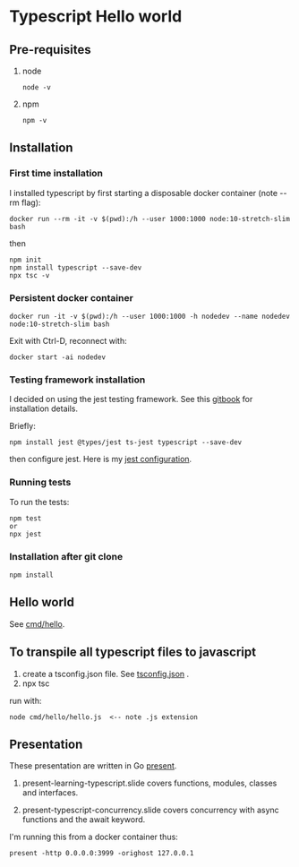 # Typescript Hello world

## Pre-requisites
1. node  
   ```
   node -v
   ```
1. npm  
   ```
   npm -v
   ```

## Installation

### First time installation
I installed typescript by first starting a disposable docker container (note --rm flag):
```
docker run --rm -it -v $(pwd):/h --user 1000:1000 node:10-stretch-slim bash
```
then
```
npm init
npm install typescript --save-dev
npx tsc -v
```
### Persistent docker container
```
docker run -it -v $(pwd):/h --user 1000:1000 -h nodedev --name nodedev node:10-stretch-slim bash
```
Exit with Ctrl-D,
reconnect with:
```
docker start -ai nodedev
```

### Testing framework installation
I decided on using the jest testing framework.
See this [gitbook](https://basarat.gitbook.io/typescript/intro-1/jest) for
installation details.

Briefly:
```
npm install jest @types/jest ts-jest typescript --save-dev
```
then configure jest.
Here is my [jest configuration](jest.config.js).

### Running tests
To run the tests:
```
npm test
or
npx jest
```

### Installation after git clone
```
npm install
```

## Hello world
See [cmd/hello](cmd/hello/README.md).

## To transpile all typescript files to javascript
1. create a tsconfig.json file. See [tsconfig.json](tsconfig.json) .
1. npx tsc

run with:
```
node cmd/hello/hello.js  <-- note .js extension
```

## Presentation
These presentation are written in Go [present](https://godoc.org/golang.org/x/tools/present).

1. present-learning-typescript.slide
 covers functions, modules, classes and interfaces.

1. present-typescript-concurrency.slide
 covers concurrency with async functions and the await keyword.

I'm running this from a docker container thus:
```
present -http 0.0.0.0:3999 -orighost 127.0.0.1
```
